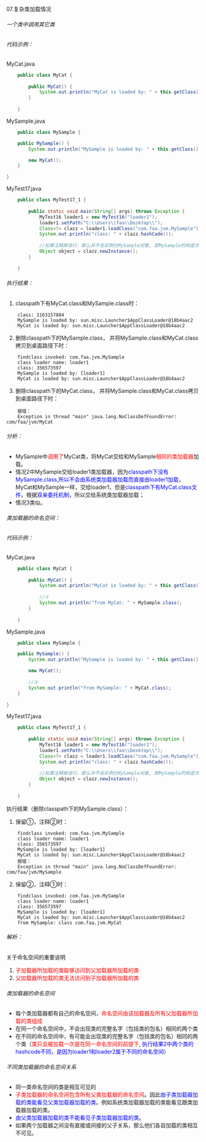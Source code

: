 07.复杂类加载情况

###### 一个类中调用其它类

###### 代码示例： 

MyCat.java
```java
    public class MyCat {
    
        public MyCat() {
            System.out.println("MyCat is loaded by: " + this.getClass().getClassLoader());
        }
    
    }

```

MySample.java
```java
    public class MySample {

    public MySample() {
        System.out.println("MySample is loaded by: " + this.getClass().getClassLoader());

        new MyCat();
    }

}
```

MyTest17.java
```java
    public class MyTest17_1 {
    
        public static void main(String[] args) throws Exception {
            MyTest16 loader1 = new MyTest16("loader1");
            loader1.setPath("C:\\Users\\faa\\Desktop\\");
            Class<?> clazz = loader1.loadClass("com.faa.jvm.MySample");
            System.out.println("class: " + clazz.hashCode());
    
            //如果注释掉该行，那么并不会实例化MySample对象, 即MySample的构造方法不会被调用，因此不会实例化MyCat对象，即没有对MyCat进行主动使用，这里就不会加载MyCat Class
            Object object = clazz.newInstance();
        }
    
    }

```

###### 执行结果：  

1. classpath下有MyCat.class和MySample.class时：
```
    class: 1163157884
    MySample is loaded by: sun.misc.Launcher$AppClassLoader@18b4aac2
    MyCat is loaded by: sun.misc.Launcher$AppClassLoader@18b4aac2
```
2. 删除classpath下的MySample.class， 并将MySample.class和MyCat.class拷贝到桌面路径下时：
```
    findclass invoked: com.faa.jvm.MySample
    class loader name: loader1
    class: 356573597
    MySample is loaded by: [loader1]
    MyCat is loaded by: sun.misc.Launcher$AppClassLoader@18b4aac2
```
3. 删除classpath下的MyCat.class， 并将MySample.class和MyCat.class拷贝到桌面路径下时：
```
    报错：
    Exception in thread "main" java.lang.NoClassDefFoundError: com/faa/jvm/MyCat
```

###### 分析：  
* MySample中<font color=red>调用了</font>MyCat类，将MyCat交给和MySample<font color=red>相同的类加载器</font>加载。  
* 情况2中MySample交给loader1类加载器，因为<font color=blue>classpath下没有MySample.class</font>,<font color=blue>所以不会由系统类加载器加载而直接由loader1加载</font>，MyCat和MySample一样，交给loader1，但是<font color=blue>classpath下有MyCat.class文件</font>，根据<font color=blue>双亲委托机制</font>，所以交给系统类加载器加载；  
* 情况3类似。  


###### 类加载器的命名空间：  

###### 代码示例： 

MyCat.java
```java
    public class MyCat {
    
        public MyCat() {
            System.out.println("MyCat is loaded by: " + this.getClass().getClassLoader());
        
            //①
            System.out.println("from MyCat: " + MySample.class);
        }
    
    }

```

MySample.java
```java
    public class MySample {

    public MySample() {
        System.out.println("MySample is loaded by: " + this.getClass().getClassLoader());

        new MyCat();
        
        //②
        System.out.println("from MySample: " + MyCat.class);
    }

}
```

MyTest17.java
```java
    public class MyTest17_1 {
    
        public static void main(String[] args) throws Exception {
            MyTest16 loader1 = new MyTest16("loader1");
            loader1.setPath("C:\\Users\\faa\\Desktop\\");
            Class<?> clazz = loader1.loadClass("com.faa.jvm.MySample");
            System.out.println("class: " + clazz.hashCode());
    
            //如果注释掉该行，那么并不会实例化MySample对象, 即MySample的构造方法不会被调用，因此不会实例化MyCat对象，即没有对MyCat进行主动使用，这里就不会加载MyCat Class
            Object object = clazz.newInstance();
        }
    
    }

```

执行结果（删除classpath下的MySample.class）：  
1. 保留①，注释②时：  
```
    findclass invoked: com.faa.jvm.MySample
    class loader name: loader1
    class: 356573597
    MySample is loaded by: [loader1]
    MyCat is loaded by: sun.misc.Launcher$AppClassLoader@18b4aac2
    报错：
    Exception in thread "main" java.lang.NoClassDefFoundError: com/faa/jvm/MySample
```
2. 保留②，注释①时：  
```
    findclass invoked: com.faa.jvm.MySample
    class loader name: loader1
    class: 356573597
    MySample is loaded by: [loader1]
    MyCat is loaded by: sun.misc.Launcher$AppClassLoader@18b4aac2
    from MySample: class com.faa.jvm.MyCat
```

###### 解析：  
关于命名空间的重要说明  
1. <font color=red>子加载器所加载的类能够访问到父加载器所加载的类</font>
2. <font color=red>父加载器所加载的类无法访问到子加载器所加载的类</font>


###### 类加载器的命名空间  
* 每个类加载器都有自己的命名空间，<font color=red>命名空间由该加载器及所有父加载器所加载的类组成</font>  
* 在同一个命名空间中，不会出现类的完整名字（包括类的包名）相同的两个类  
* 在不同的命名空间中，有可能会出现类的完整名字（包括类的包名）相同的两个类（<font color=red>类只会被加载一次是在同一命名空间的前提下</font>,<font color=blue> 执行结果2中两个类的hashcode不同，是因为loader1和loader2属于不同的命名空间</font>）


###### 不同类加载器的命名空间关系  
* 同一类命名空间的类是相互可见的
* <font color=red>子类加载器的命名空间包含所有父类加载器的命名空间</font>。因此<font color=blue>由子类加载器加载的类能看见父类加载器加载的类</font>。例如系统类加载器加载的类能看见跟类加载器加载的类。
* <font color=blue>由父类加载器加载的类不能看见子类加载器加载的类</font>。
* 如果两个加载器之间没有直接或间接的父子关系，那么他们各自加载的类相互不可见。
